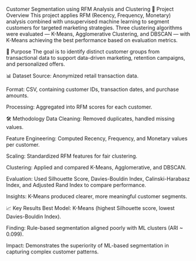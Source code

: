 Customer Segmentation using RFM Analysis and Clustering
📌 Project Overview
This project applies RFM (Recency, Frequency, Monetary) analysis combined with unsupervised machine learning to segment customers for targeted marketing strategies. Three clustering algorithms were evaluated — K-Means, Agglomerative Clustering, and DBSCAN — with K-Means achieving the best performance based on evaluation metrics.

🎯 Purpose
The goal is to identify distinct customer groups from transactional data to support data-driven marketing, retention campaigns, and personalized offers.

📊 Dataset
Source: Anonymized retail transaction data.

Format: CSV, containing customer IDs, transaction dates, and purchase amounts.

Processing: Aggregated into RFM scores for each customer.

🛠 Methodology
Data Cleaning: Removed duplicates, handled missing values.

Feature Engineering: Computed Recency, Frequency, and Monetary values per customer.

Scaling: Standardized RFM features for fair clustering.

Clustering: Applied and compared K-Means, Agglomerative, and DBSCAN.

Evaluation: Used Silhouette Score, Davies-Bouldin Index, Calinski-Harabasz Index, and Adjusted Rand Index to compare performance.

Insights: K-Means produced clearer, more meaningful customer segments.

📈 Key Results
Best Model: K-Means (highest Silhouette score, lowest Davies-Bouldin Index).

Finding: Rule-based segmentation aligned poorly with ML clusters (ARI ~ 0.099).

Impact: Demonstrates the superiority of ML-based segmentation in capturing complex customer patterns.

